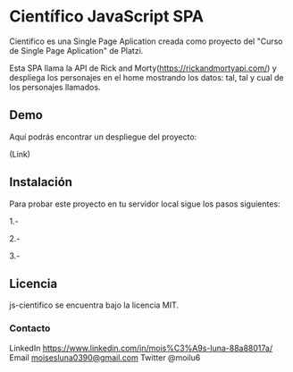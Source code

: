 # Científico JavaScript SPA

Cientifico es una Single Page Aplication creada como proyecto del "Curso de Single Page Aplication" de Platzi. 

Esta SPA llama la API de Rick and Morty(https://rickandmortyapi.com/) y despliega los personajes en el home mostrando los datos: 
tal, tal y cual de los personajes llamados.

## Demo

Aquí podrás encontrar un despliegue del proyecto: 

(Link)

## Instalación

Para probar este proyecto en tu servidor local sigue los pasos siguientes:

1.-

2.-

3.-

## Licencia

js-cientifico se encuentra bajo la licencia MIT.

### Contacto

LinkedIn https://www.linkedin.com/in/mois%C3%A9s-luna-88a88017a/
Email    moisesluna0390@gmail.com
Twitter  @moilu6
